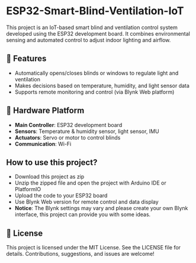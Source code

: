 # ESP32-Smart-Blind-Ventilation-IoT

This project is an IoT-based smart blind and ventilation control system developed using the ESP32 development board. It combines environmental sensing and automated control to adjust indoor lighting and airflow.

## 🔧 Features

- Automatically opens/closes blinds or windows to regulate light and ventilation
- Makes decisions based on temperature, humidity, and light sensor data
- Supports remote monitoring and control (via Blynk Web platform)

## 🧱 Hardware Platform

- **Main Controller**: ESP32 development board
- **Sensors**: Temperature & humidity sensor, light sensor, IMU
- **Actuators**: Servo or motor to control blinds
- **Communication**: Wi-Fi

## How to use this project?
- Download this project as zip
- Unzip the zipped file and open the project with Arduino IDE or PlatformIO
- Upload the code to your ESP32 board
- Use Blynk Web version for remote control and data display
- **Notice**: The Blynk settings may vary and please create your own Blynk interface, this project can provide you with some ideas.

## 📄 License
This project is licensed under the MIT License. See the LICENSE file for details.
Contributions, suggestions, and issues are welcome!
